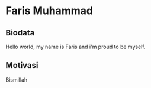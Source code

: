 # Faris Muhammad

## Biodata

Hello world, my name is Faris and i'm proud to be myself.

## Motivasi

Bismillah
